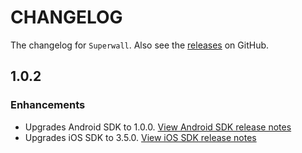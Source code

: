 # CHANGELOG

The changelog for `Superwall`. Also see the [releases](https://github.com/superwall-me/react-native-superwall/releases) on GitHub.

## 1.0.2

### Enhancements

- Upgrades Android SDK to 1.0.0. [View Android SDK release notes](https://github.com/superwall-me/Superwall-Android/releases/tag/1.0.0)
- Upgrades iOS SDK to 3.5.0. [View iOS SDK release notes](https://github.com/superwall-me/Superwall-iOS/releases/tag/3.5.0)
